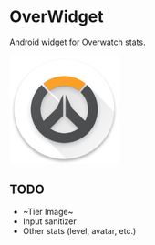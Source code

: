 # OverWidget
Android widget for Overwatch stats.

![launcher](/app/src/main/res/mipmap-xxxhdpi/ic_launcher.png)

## TODO
- ~Tier Image~
- Input sanitizer
- Other stats (level, avatar, etc.)
